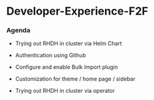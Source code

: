 # Developer-Experience-F2F

### Agenda

- Trying out RHDH in cluster via Helm Chart 

- Authentication using Github 

- Configure and enable Bulk Import plugin 

- Customization for theme / home page / sidebar 

- Trying out RHDH in cluster via operator 


